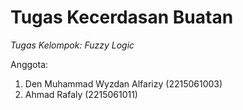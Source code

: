 # Tugas Kecerdasan Buatan

_Tugas Kelompok: Fuzzy Logic_

Anggota:

1. Den Muhammad Wyzdan Alfarizy (2215061003)
2. Ahmad Rafaly (2215061011)
